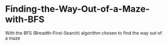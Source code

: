 # Finding-the-Way-Out-of-a-Maze-with-BFS
With the BFS (Breadth-First-Search) algorithm chosen to find the way out of a maze
